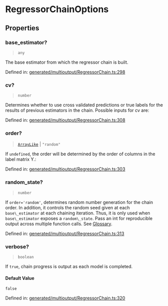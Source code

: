 # RegressorChainOptions

## Properties

### base\_estimator?

> `any`

The base estimator from which the regressor chain is built.

Defined in:  [generated/multioutput/RegressorChain.ts:298](https://github.com/transitive-bullshit/scikit-learn-ts/blob/92ab806/packages/sklearn/src/generated/multioutput/RegressorChain.ts#L298)

### cv?

> `number`

Determines whether to use cross validated predictions or true labels for the results of previous estimators in the chain. Possible inputs for cv are:

Defined in:  [generated/multioutput/RegressorChain.ts:308](https://github.com/transitive-bullshit/scikit-learn-ts/blob/92ab806/packages/sklearn/src/generated/multioutput/RegressorChain.ts#L308)

### order?

> [`ArrayLike`](../types/ArrayLike.md) \| `"random"`

If `undefined`, the order will be determined by the order of columns in the label matrix Y.:

Defined in:  [generated/multioutput/RegressorChain.ts:303](https://github.com/transitive-bullshit/scikit-learn-ts/blob/92ab806/packages/sklearn/src/generated/multioutput/RegressorChain.ts#L303)

### random\_state?

> `number`

If `order='random'`, determines random number generation for the chain order. In addition, it controls the random seed given at each `base\_estimator` at each chaining iteration. Thus, it is only used when `base\_estimator` exposes a `random\_state`. Pass an int for reproducible output across multiple function calls. See [Glossary](../../glossary.html#term-random_state).

Defined in:  [generated/multioutput/RegressorChain.ts:313](https://github.com/transitive-bullshit/scikit-learn-ts/blob/92ab806/packages/sklearn/src/generated/multioutput/RegressorChain.ts#L313)

### verbose?

> `boolean`

If `true`, chain progress is output as each model is completed.

#### Default Value

`false`

Defined in:  [generated/multioutput/RegressorChain.ts:320](https://github.com/transitive-bullshit/scikit-learn-ts/blob/92ab806/packages/sklearn/src/generated/multioutput/RegressorChain.ts#L320)
